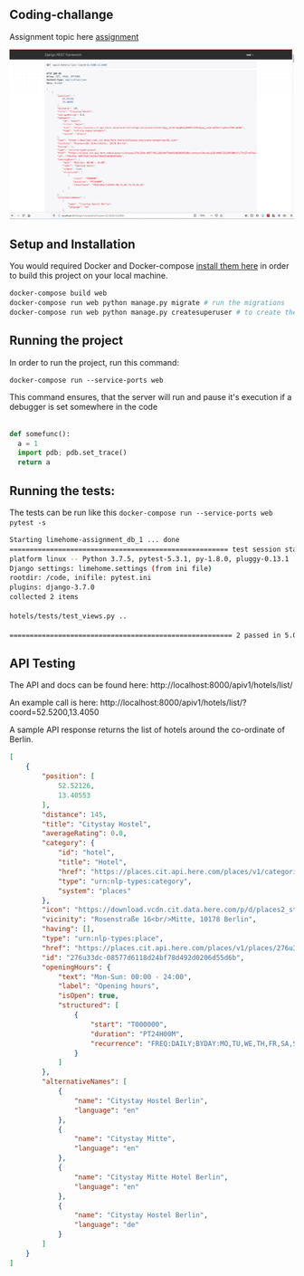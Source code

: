 Coding-challange
--------------

Assignment topic here [assignment](./assignment.md)

![Screenshot](./limehome.png)

## Setup and Installation

You would required Docker and Docker-compose [install them here](https://docs.docker.com/install/) in order to build this project on your local machine.

```sh
docker-compose build web
docker-compose run web python manage.py migrate # run the migrations
docker-compose run web python manage.py createsuperuser # to create the superuser
```

## Running the project

In order to run the project, run this command:

```
docker-compose run --service-ports web
```

This command ensures, that the server will run and pause it's execution if a debugger is set somewhere
in the code

```python

def somefunc():
  a = 1
  import pdb; pdb.set_trace()
  return a
```


## Running the tests:

The tests can be run like this `docker-compose run --service-ports web pytest -s`

```sh
Starting limehome-assignment_db_1 ... done
====================================================== test session starts =======================================================
platform linux -- Python 3.7.5, pytest-5.3.1, py-1.8.0, pluggy-0.13.1
Django settings: limehome.settings (from ini file)
rootdir: /code, inifile: pytest.ini
plugins: django-3.7.0
collected 2 items

hotels/tests/test_views.py ..

======================================================= 2 passed in 5.05s ========================================================
```


## API Testing

The API and docs can be found here: http://localhost:8000/apiv1/hotels/list/

An example call is here: http://localhost:8000/apiv1/hotels/list/?coord=52.5200,13.4050

A sample API response returns the list of hotels around the co-ordinate of Berlin.


```json
[
    {
        "position": [
            52.52126,
            13.40553
        ],
        "distance": 145,
        "title": "Citystay Hostel",
        "averageRating": 0.0,
        "category": {
            "id": "hotel",
            "title": "Hotel",
            "href": "https://places.cit.api.here.com/places/v1/categories/places/hotel?app_id=ShldpgNkdy810hPnZVHn&app_code=uUA12s7cp6hx4T9RcuWdWA",
            "type": "urn:nlp-types:category",
            "system": "places"
        },
        "icon": "https://download.vcdn.cit.data.here.com/p/d/places2_stg/icons/categories/01.icon",
        "vicinity": "Rosenstraße 16<br/>Mitte, 10178 Berlin",
        "having": [],
        "type": "urn:nlp-types:place",
        "href": "https://places.cit.api.here.com/places/v1/places/276u33dc-08577d6118d24bf78d492d0206d55d6b;context=Zmxvdy1pZD1iNDU1NThjOC02MmI5LTUyYTItOWYzZC1hNjcyMmU0NzdlYjlfMTU3NjIzNDgxNDcxNl8wXzUxNTgmcmFuaz0w?app_id=ShldpgNkdy810hPnZVHn&app_code=uUA12s7cp6hx4T9RcuWdWA",
        "id": "276u33dc-08577d6118d24bf78d492d0206d55d6b",
        "openingHours": {
            "text": "Mon-Sun: 00:00 - 24:00",
            "label": "Opening hours",
            "isOpen": true,
            "structured": [
                {
                    "start": "T000000",
                    "duration": "PT24H00M",
                    "recurrence": "FREQ:DAILY;BYDAY:MO,TU,WE,TH,FR,SA,SU"
                }
            ]
        },
        "alternativeNames": [
            {
                "name": "Citystay Hostel Berlin",
                "language": "en"
            },
            {
                "name": "Citystay Mitte",
                "language": "en"
            },
            {
                "name": "Citystay Mitte Hotel Berlin",
                "language": "en"
            },
            {
                "name": "Citystay Hostel Berlin",
                "language": "de"
            }
        ]
    }
]
```


